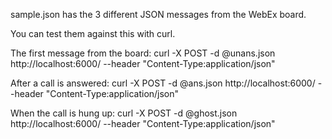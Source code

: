 sample.json has the 3 different JSON messages from the WebEx board.

You can test them against this with curl.

The first message from the board:
curl -X POST -d @unans.json http://localhost:6000/ --header "Content-Type:application/json"

After a call is answered:
curl -X POST -d @ans.json http://localhost:6000/ --header "Content-Type:application/json"

When the call is hung up:
curl -X POST -d @ghost.json http://localhost:6000/ --header "Content-Type:application/json"
